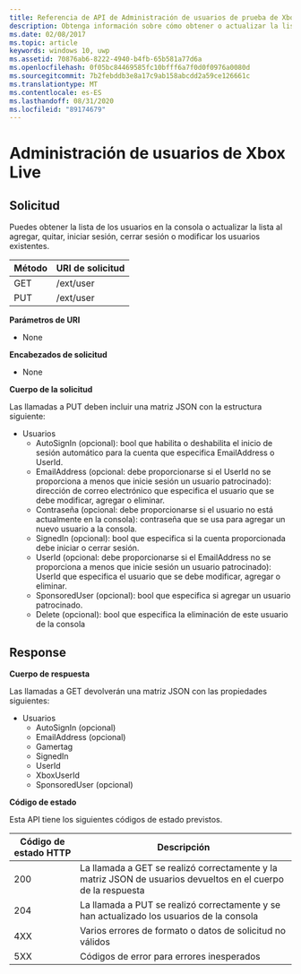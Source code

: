 ```yaml
---
title: Referencia de API de Administración de usuarios de prueba de Xbox Live
description: Obtenga información sobre cómo obtener o actualizar la lista de usuarios en la consola mediante la API de REST del portal de dispositivos Xbox.
ms.date: 02/08/2017
ms.topic: article
keywords: windows 10, uwp
ms.assetid: 70876ab6-8222-4940-b4fb-65b581a77d6a
ms.openlocfilehash: 0f05bc84469585fc10bfff6a7f0d0f0976a0080d
ms.sourcegitcommit: 7b2febddb3e8a17c9ab158abcdd2a59ce126661c
ms.translationtype: MT
ms.contentlocale: es-ES
ms.lasthandoff: 08/31/2020
ms.locfileid: "89174679"
---
```

# <a name="xbox-live-user-management"></a>Administración de usuarios de Xbox Live

## <a name="request"></a>Solicitud

Puedes obtener la lista de los usuarios en la consola o actualizar la lista al agregar, quitar, iniciar sesión, cerrar sesión o modificar los usuarios existentes.

| Método        | URI de solicitud     | 
| ------------- |-----------------|
| GET           | /ext/user |
| PUT           | /ext/user |


**Parámetros de URI**

* None

**Encabezados de solicitud**

* None

**Cuerpo de la solicitud**

Las llamadas a PUT deben incluir una matriz JSON con la estructura siguiente:

* Usuarios
  * AutoSignIn (opcional): bool que habilita o deshabilita el inicio de sesión automático para la cuenta que especifica EmailAddress o UserId.
  * EmailAddress (opcional: debe proporcionarse si el UserId no se proporciona a menos que inicie sesión un usuario patrocinado): dirección de correo electrónico que especifica el usuario que se debe modificar, agregar o eliminar.
  * Contraseña (opcional: debe proporcionarse si el usuario no está actualmente en la consola): contraseña que se usa para agregar un nuevo usuario a la consola.
  * SignedIn (opcional): bool que especifica si la cuenta proporcionada debe iniciar o cerrar sesión.
  * UserId (opcional: debe proporcionarse si el EmailAddress no se proporciona a menos que inicie sesión un usuario patrocinado): UserId que especifica el usuario que se debe modificar, agregar o eliminar.
  * SponsoredUser (opcional): bool que especifica si agregar un usuario patrocinado.
  * Delete (opcional): bool que especifica la eliminación de este usuario de la consola

## <a name="response"></a>Response

**Cuerpo de respuesta**

Las llamadas a GET devolverán una matriz JSON con las propiedades siguientes:

* Usuarios
  * AutoSignIn (opcional)
  * EmailAddress (opcional)
  * Gamertag
  * SignedIn
  * UserId
  * XboxUserId
  * SponsoredUser (opcional)
  
**Código de estado**

Esta API tiene los siguientes códigos de estado previstos.

| Código de estado HTTP   | Descripción     | 
| ------------------ |-----------------|
| 200                | La llamada a GET se realizó correctamente y la matriz JSON de usuarios devueltos en el cuerpo de la respuesta |
| 204                | La llamada a PUT se realizó correctamente y se han actualizado los usuarios de la consola |
| 4XX                | Varios errores de formato o datos de solicitud no válidos |
| 5XX                | Códigos de error para errores inesperados |

